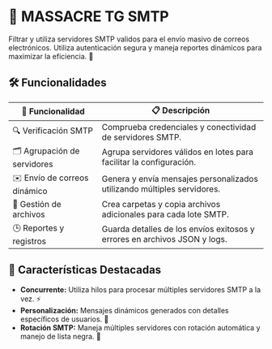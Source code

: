 # 📧 MASSACRE TG SMTP

Filtrar y utiliza servidores SMTP validos para el envío masivo de correos electrónicos.
Utiliza autenticación segura y maneja reportes dinámicos para maximizar la eficiencia. 🚀

## 🛠️ Funcionalidades

| 🚩 Funcionalidad                     | 📋 Descripción                                                                 |
|-------------------------------------|-------------------------------------------------------------------------------|
| 🔍 Verificación SMTP                | Comprueba credenciales y conectividad de servidores SMTP.                     |
| 🗂️ Agrupación de servidores         | Agrupa servidores válidos en lotes para facilitar la configuración.           |
| ✉️ Envío de correos dinámico         | Genera y envía mensajes personalizados utilizando múltiples servidores.       |
| 📂 Gestión de archivos              | Crea carpetas y copia archivos adicionales para cada lote SMTP.               |
| 🕒 Reportes y registros              | Guarda detalles de los envíos exitosos y errores en archivos JSON y logs.     |

## 🌟 Características Destacadas

- **Concurrente:** Utiliza hilos para procesar múltiples servidores SMTP a la vez. ⚡
- **Personalización:** Mensajes dinámicos generados con detalles específicos de usuarios. 🧩
- **Rotación SMTP:** Maneja múltiples servidores con rotación automática y manejo de lista negra. 🔄
